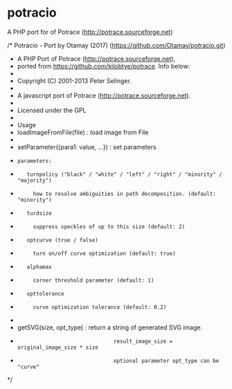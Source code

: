 # potracio
A PHP port for of Potrace (http://potrace.sourceforge.net)


/*  Potracio - Port by Otamay (2017) (https://github.com/Otamay/potracio.git)
 * A PHP Port of Potrace (http://potrace.sourceforge.net),
 * ported from https://github.com/kilobtye/potrace. Info below:
 *
 *  Copyright (C) 2001-2013 Peter Selinger.
 *
 * A javascript port of Potrace (http://potrace.sourceforge.net).
 * 
 * Licensed under the GPL
 * 
 * Usage
 *   loadImageFromFile(file) : load image from File
 * 
 *   setParameter({para1: value, ...}) : set parameters
 *     parameters:
 *        turnpolicy ("black" / "white" / "left" / "right" / "minority" / "majority")
 *          how to resolve ambiguities in path decomposition. (default: "minority")       
 *        turdsize
 *          suppress speckles of up to this size (default: 2)
 *        optcurve (true / false)
 *          turn on/off curve optimization (default: true)
 *        alphamax
 *          corner threshold parameter (default: 1)
 *        opttolerance 
 *          curve optimization tolerance (default: 0.2)
 *       
 *   getSVG(size, opt_type) : return a string of generated SVG image.
 *                                    result_image_size = original_image_size * size
 *                                    optional parameter opt_type can be "curve"
 */

